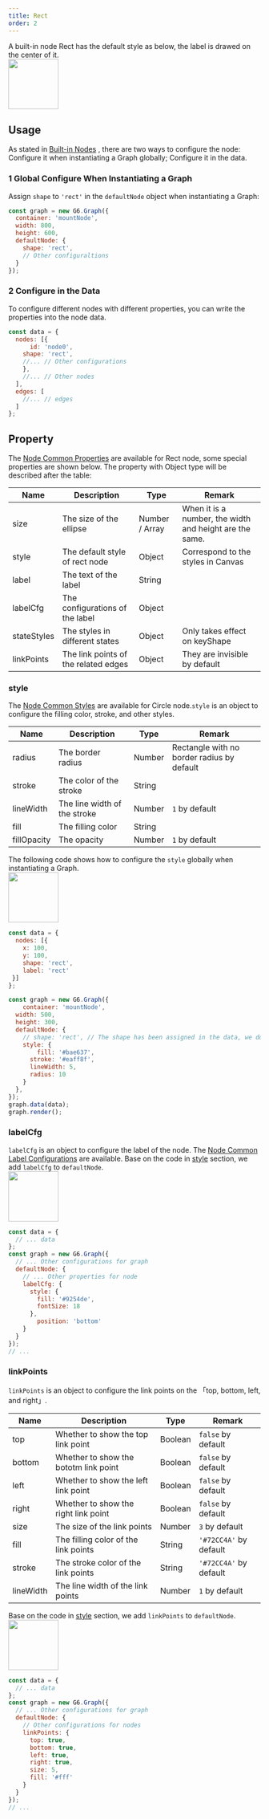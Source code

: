 ```yaml
---
title: Rect
order: 2
---
```


A built-in node Rect has the default style as below, the label is drawed on the center of it.<br /><img src='https://gw.alipayobjects.com/mdn/rms_f8c6a0/afts/img/A*k2nBTozK6XsAAAAAAAAAAABkARQnAQ' width=100/>


## Usage
As stated in [Built-in Nodes](../defaultNode) , there are two ways to configure the node: Configure it when instantiating a Graph globally; Configure it in the data.


### 1 Global Configure When Instantiating a Graph
Assign `shape` to `'rect'` in the `defaultNode` object when instantiating a Graph:
```javascript
const graph = new G6.Graph({
  container: 'mountNode',
  width: 800,
  height: 600,
  defaultNode: {
    shape: 'rect',
    // Other configuraltions
  }
});
```


### 2 Configure in the Data
To configure different nodes with different properties, you can write the properties into the node data.
```javascript
const data = {
  nodes: [{
	  id: 'node0',
    shape: 'rect',
    //... // Other configurations
    },
    //... // Other nodes
  ],
  edges: [
    //... // edges
  ]
};
```


## Property
The [Node Common Properties](/en/docs/manual/middle/elements/nodes/defaultNode/#common-property) are available for Rect node, some special properties are shown below. The property with Object type will be described after the table:

| Name | Description | Type | Remark |
| --- | --- | --- | --- |
| size | The size of the ellipse | Number / Array | When it is a number, the width and height are the same. |
| style | The default style of rect node | Object | Correspond to the styles in Canvas |
| label | The text of the label | String |  |
| labelCfg | The configurations of the label | Object |  |
| stateStyles | The styles in different states | Object | Only takes effect on keyShape |
| linkPoints | The link points of the related edges | Object | They are invisible by default |



### style
The [Node Common Styles](/en/docs/manual/middle/elements/nodes/defaultNode/#style) are available for Circle node.`style` is an object to configure the filling color, stroke, and other styles. 

| Name | Description | Type | Remark |
| --- | --- | --- | --- |
| radius | The border radius | Number | Rectangle with no border radius by default |
| stroke | The color of the stroke | String |  |
| lineWidth | The line width of the stroke | Number | `1` by default |
| fill | The filling color | String |  |
| fillOpacity | The opacity | Number | `1` by default |


The following code shows how to configure the `style` globally when instantiating a Graph.<br /><img src='https://gw.alipayobjects.com/mdn/rms_f8c6a0/afts/img/A*EFtLTp134y8AAAAAAAAAAABkARQnAQ' width=100/>
```javascript
const data = {
  nodes: [{
    x: 100,
    y: 100,
    shape: 'rect',
    label: 'rect'
 }]
};

const graph = new G6.Graph({
	container: 'mountNode',
  width: 500,
  height: 300,
  defaultNode: {
    // shape: 'rect', // The shape has been assigned in the data, we do not have to define it any more
    style: {
    	fill: '#bae637',
      stroke: '#eaff8f',
      lineWidth: 5,
      radius: 10
    }
  },
});
graph.data(data);
graph.render();
```


### labelCfg
`labelCfg` is an object to configure the label of the node. The [Node Common Label Configurations](/en/docs/manual/middle/elements/nodes/defaultNode/#label-and-labelcfg) are available. Base on the code in [style](#style) section, we add `labelCfg` to `defaultNode`.<br /><img src='https://gw.alipayobjects.com/mdn/rms_f8c6a0/afts/img/A*bAjNR7yF1uIAAAAAAAAAAABkARQnAQ' width=100/>
```javascript
const data = {
  // ... data
};
const graph = new G6.Graph({
  // ... Other configurations for graph
  defaultNode: {
    // ... Other properties for node
    labelCfg: {
      style: {
      	fill: '#9254de',
        fontSize: 18
      },
    	position: 'bottom'
    }
  }
});
// ...
```


### linkPoints
`linkPoints` is an object to configure the link points on the 「top, bottom, left, and right」.

| Name | Description | Type | Remark |
| --- | --- | --- | --- |
| top | Whether to show the top link point | Boolean | `false` by default |
| bottom | Whether to show the bototm link point | Boolean | `false` by default |
| left | Whether to show the left link point | Boolean | `false` by default |
| right | Whether to show the right link point | Boolean | `false` by default |
| size | The size of the link points | Number | `3` by default |
| fill | The filling color of the link points | String | `'#72CC4A'` by default |
| stroke | The stroke color of the link points | String | `'#72CC4A'` by default |
| lineWidth | The line width of the link points | Number | `1` by default |


Base on the code in [style](#style) section, we add `linkPoints` to `defaultNode`.<br /><img src='https://gw.alipayobjects.com/mdn/rms_f8c6a0/afts/img/A*vsLASZHBX88AAAAAAAAAAABkARQnAQ' width=100/>
```javascript
const data = {
  // ... data
};
const graph = new G6.Graph({
  // ... Other configurations for graph
  defaultNode: {
    // Other configurations for nodes
    linkPoints: {
      top: true,
      bottom: true,
      left: true,
      right: true,
      size: 5,
      fill: '#fff'
    }
  }
});
// ...
```
